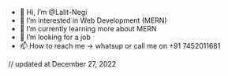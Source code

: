 - 👋 Hi, I’m @Lalit-Negi
- 👀 I’m interested in Web Development (MERN)
- 🌱 I’m currently learning more about MERN
- 💞️ I’m looking for a job
- 📫 How to reach me -> whatsup or call me on +91 7452011681

// updated at December 27, 2022

<!---
Lalit-Negi/Lalit-Negi is a ✨ special ✨ repository because its `README.md` (this file) appears on your GitHub profile.
You can click the Preview link to take a look at your changes.
--->
